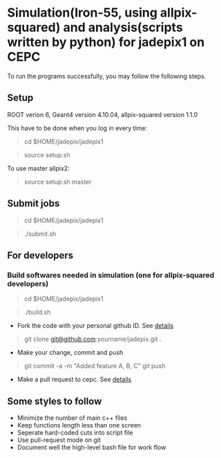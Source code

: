 # Simulation(Iron-55, using allpix-squared) and analysis(scripts written by python) for jadepix1 on CEPC

To run the programs successfully, you may follow the following steps.

## Setup

ROOT verion 6, Geant4 version 4.10.04, allpix-squared version 1.1.0

This have to be done when you log in every time: 

> cd $HOME/jadepix/jadepix1

> source setup.sh

To use master allpix2: 

> source setup.sh master 


## Submit jobs

> cd $HOME/jadepix/jadepix1

> ./submit.sh

## For developers 

### Build softwares needed in simulation (one for allpix-squared developers)

> cd $HOME/jadepix/jadepix1

> ./build.sh 

- Fork the code with your personal github ID. See [details](https://help.github.com/articles/fork-a-repo/)

> git clone git@github.com:yourname/jadepix.git .

- Make your change, commit and push 

> git commit -a -m "Added feature A, B, C"
> git push

- Make a pull request to cepc. See [details](https://help.github.com/articles/using-pull-requests/)

## Some styles to follow 
- Minimize the number of main c++ files 
- Keep functions length less than one screen
- Seperate hard-coded cuts into script file
- Use pull-request mode on git 
- Document well the high-level bash file for work flow 



